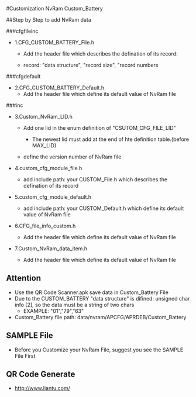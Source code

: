 #Customization NvRam
    Custom_Battery

##Step by Step to add NvRam data

###cfgfileinc
* 1.CFG_CUSTOM_BATTERY_File.h
    *  Add the header file which describes the defination of its record:
      
    *  record: "data structure", "record size", "record numbers

###cfgdefault
* 2.CFG_CUSTOM_BATTERY_Default.h
    *  Add the header file which define its default value of NvRam file

###inc
* 3.Custom_NvRam_LID.h
    *  Add one lid in the enum definition of "CSUTOM_CFG_FILE_LID" 
      
         * The newest lid must add at the end of hte definition table.(before MAX_LID)

    *  define the version number of NvRam file
      
* 4.custom_cfg_module_file.h
    *  add include path: your CUSTOM_File.h which describes the defination of its record 
      
* 5.custom_cfg_module_default.h
    *  add include path: your CUSTOM_Default.h which define its default value of NvRam file 
      
* 6.CFG_file_info_custom.h
    *  Add the header file which define its default value of NvRam file
    
* 7.Custom_NvRam_data_item.h
    *  Add the header file which define its default value of NvRam file
    
    
## Attention
*  Use the QR Code Scanner.apk save data in Custom_Battery File
*  Due to the CUSTOM_BATTERY "data structure" is difined: unsigned char info [2], so the data must be a string of two chars
    *  EXAMPLE: "01","79","63"
*  Custom_Battery file path: data/nvram/APCFG/APRDEB/Custom_Battery

## SAMPLE File
*  Before you Customize your NvRam File, suggest you see the SAMPLE File First

## QR Code Generate
*  http://www.liantu.com/



